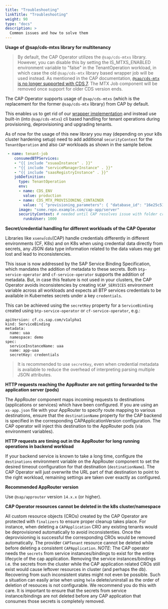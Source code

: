 ```yaml
---
title: "Troubleshooting"
linkTitle: "Troubleshooting"
weight: 90
type: "docs"
description: >
  Common issues and how to solve them
---
```


**Usage of @sap/cds-mtxs library for multitenancy**

> By default, the CAP Operator utilizes the `@sap/cds-mtxs` library. However, you can disable this by setting the IS_MTXS_ENABLED environment variable to "false" in the TenantOperation workload, in which case the old `@sap/cds-mtx` library based wrapper job will be used instead. As mentioned in the CAP documentation, [`@sap/cds-mtx` is no longer supported with CDS 7](https://cap.cloud.sap/docs/releases/jun23#migration-from-old-mtx). The MTX Job component will be removed once support for older CDS version ends.

The CAP Operator supports usage of `@sap/cds-mtxs` (which is the replacement for the former `@sap/cds-mtx` library) from CAP by default.

This enables us to get rid of our [wrapper implementation](../concepts/operator-components/mtx-job/) and instead use built-in (into `@sap/cds-mtxs`) cli based handling for tenant operations during provisioning, deprovisioning and upgrading tenants.

As of now for the usage of this new library you may (depending on your k8s cluster hardening setup) need to add additional `securityContext` for the `TenantOperation` and also `CAP` workloads as shown in the sample below. 

``` yaml
 - name: tenant-job
    consumedBTPServices:
    - "{{ include "xsuaaInstance" . }}"
    - "{{ include "serviceManagerInstance" . }}"
    - "{{ include "saasRegistryInstance" . }}"
    jobDefinition:
      type: TenantOperation
      env:
      - name: CDS_ENV
        value: production
      - name: CDS_MTX_PROVISIONING_CONTAINER
        value: '{ "provisioning_parameters": { "database_id": "16e25c51-5455-4b17-a4d7-43545345345" } }'
      image: "some.repo.example.com/cap-app/server"
      securityContext: # needed until CAP resolves issue with folder creation in the root dir of the app container at runtime
        runAsUser: 1000
```

**Secret/credential handling for different workloads of the CAP Operator**

Libraries like `xsenv`/`cds`(CAP) handle credentials differently in different environments (CF, K8s) and on K8s when using credential data directly from secrets, any JSON data type information related to the data values may get lost and lead to inconsistencies.

This issue is now addressed by the SAP Service Binding Specification, which mandates the addition of metadata to these secrets. Both `btp-service-operator` and `cf-service-operator` supports the addition of metadata. But, in case this feature is not used in your clusters, the CAP Operator avoids inconsistencies by creating `VCAP_SERVICES` environment variable across all workloads and expects all BTP services credentials to be available in Kubernetes secrets under a key `credentials`.

This can be achieved using the `secretKey` property for a `ServiceBinding` created using `btp-service-operator` or `cf-service-operator`, e.g.:

```
apiVersion: cf.cs.sap.com/v1alpha1
kind: ServiceBinding
metadata:
  name: uaa
  namespace: demo
spec:
  serviceInstanceName: uaa
  name: app-uaa
  secretKey: credentials
```

>  It is recommended to use `secretKey`, even when credential metadata is available to reduce the overhead of interpreting parsing multiple JSON attributes.

**HTTP requests reaching the AppRouter are not getting forwarded to the application server (pods)**

The AppRouter component maps incoming requests to destinations (applications or services) which have been configured. If you are using an `xs-app.json` file with your AppRouter to specify route mapping to various destinations, ensure that the `destinationName` property for the CAP backend is specified in the corresponding CAPApplicationVersion configuration. The CAP operator will inject this destination to the AppRouter pods (via environment variables).


**HTTP requests are timing out in the AppRouter for long running operations in backend workload**

If your backend service is known to take a long time, configure the `destinations` environment variable on the AppRouter component to set the desired timeout configuration for that destination (`destinationName`). The CAP Operator will just overwrite the URL part of that destination to point to the right workload, remaining settings are taken over exactly as configured.

**Recommended AppRouter version**

Use `@sap/approuter` version `14.x.x` (or higher).

**CAP Operator resources cannot be deleted in the k8s cluster/namespace**

All custom resource objects (CROs) created by the CAP Operator are protected with `finalizers` to ensure proper cleanup takes place.
For instance, when deleting a `CAPApplication` CRO any existing tenants would be deprovisioned automatically to avoid inconsistenties. Once the deprovisioning is successful the corresponding CROs would be removed automatically.
The provider `CAPTenant` resource cannot be deleted while before deleting a consistent `CAPApplication`.
_NOTE_: The CAP operator needs the `secrets` from service instances/bindings to exist for the entire lifecycle of the cap application. Removing the service instances/bindings i.e. the secrets from the cluster while the CAP application related CROs still exist would cause leftover resources in cluster (and perhaps the db). Recovering from such inconsistent states might not even be possible.
Such a situation can easily arise when using `helm` delete/uninstall as the order of deletion of resouces is not configurable. We recommend you do this with care.
It is important to ensure that the secrets from service instance/bindings are not deleted before any CAP application that consumes those secrets is completely removed.
